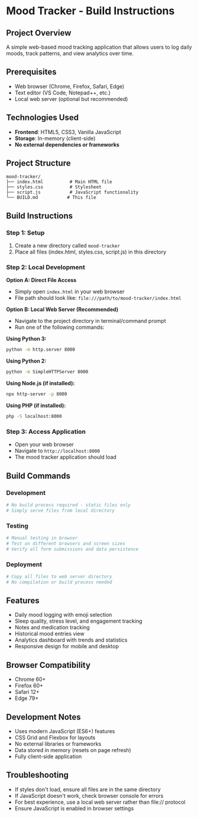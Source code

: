 # Mood Tracker - Build Instructions

## Project Overview
A simple web-based mood tracking application that allows users to log daily moods, track patterns, and view analytics over time.

## Prerequisites
- Web browser (Chrome, Firefox, Safari, Edge)
- Text editor (VS Code, Notepad++, etc.)
- Local web server (optional but recommended)

## Technologies Used
- **Frontend**: HTML5, CSS3, Vanilla JavaScript
- **Storage**: In-memory (client-side)
- **No external dependencies or frameworks**

## Project Structure
```
mood-tracker/
├── index.html          # Main HTML file
├── styles.css          # Stylesheet
├── script.js           # JavaScript functionality
└── BUILD.md           # This file
```

## Build Instructions

### Step 1: Setup
1. Create a new directory called `mood-tracker`
2. Place all files (index.html, styles.css, script.js) in this directory

### Step 2: Local Development
**Option A: Direct File Access**
- Simply open `index.html` in your web browser
- File path should look like: `file:///path/to/mood-tracker/index.html`

**Option B: Local Web Server (Recommended)**
- Navigate to the project directory in terminal/command prompt
- Run one of the following commands:

**Using Python 3:**
```bash
python -m http.server 8000
```

**Using Python 2:**
```bash
python -m SimpleHTTPServer 8000
```

**Using Node.js (if installed):**
```bash
npx http-server -p 8000
```

**Using PHP (if installed):**
```bash
php -S localhost:8000
```

### Step 3: Access Application
- Open your web browser
- Navigate to `http://localhost:8000`
- The mood tracker application should load

## Build Commands

### Development
```bash
# No build process required - static files only
# Simply serve files from local directory
```

### Testing
```bash
# Manual testing in browser
# Test on different browsers and screen sizes
# Verify all form submissions and data persistence
```

### Deployment
```bash
# Copy all files to web server directory
# No compilation or build process needed
```

## Features
- Daily mood logging with emoji selection
- Sleep quality, stress level, and engagement tracking
- Notes and medication tracking
- Historical mood entries view
- Analytics dashboard with trends and statistics
- Responsive design for mobile and desktop

## Browser Compatibility
- Chrome 60+
- Firefox 60+
- Safari 12+
- Edge 79+

## Development Notes
- Uses modern JavaScript (ES6+) features
- CSS Grid and Flexbox for layouts
- No external libraries or frameworks
- Data stored in memory (resets on page refresh)
- Fully client-side application

## Troubleshooting
- If styles don't load, ensure all files are in the same directory
- If JavaScript doesn't work, check browser console for errors
- For best experience, use a local web server rather than file:// protocol
- Ensure JavaScript is enabled in browser settings